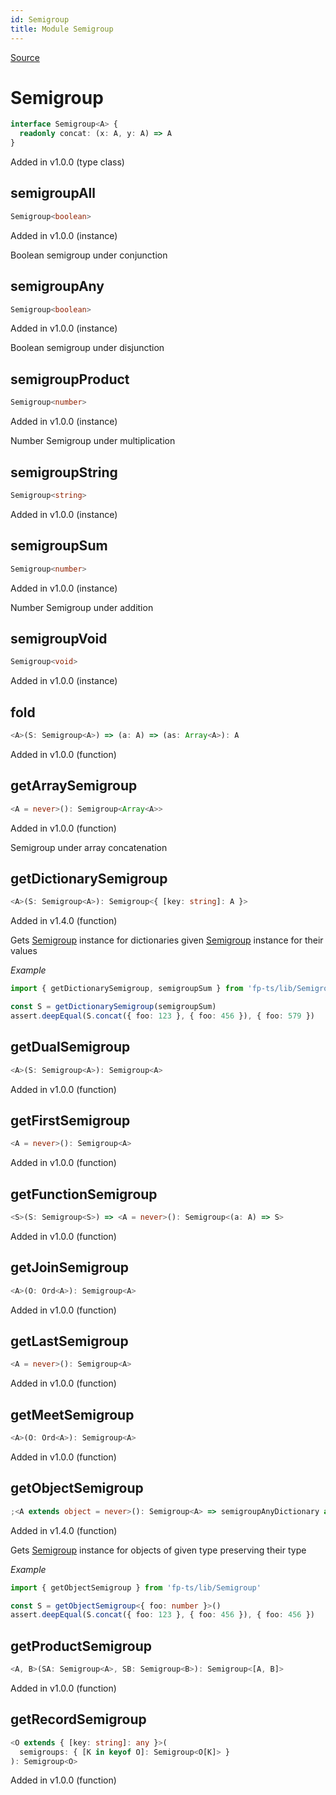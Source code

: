 ```yaml
---
id: Semigroup
title: Module Semigroup
---
```


[Source](https://github.com/gcanti/fp-ts/blob/master/src/Semigroup.ts)

# Semigroup

```ts
interface Semigroup<A> {
  readonly concat: (x: A, y: A) => A
}
```

Added in v1.0.0 (type class)

## semigroupAll

```ts
Semigroup<boolean>
```

Added in v1.0.0 (instance)

Boolean semigroup under conjunction

## semigroupAny

```ts
Semigroup<boolean>
```

Added in v1.0.0 (instance)

Boolean semigroup under disjunction

## semigroupProduct

```ts
Semigroup<number>
```

Added in v1.0.0 (instance)

Number Semigroup under multiplication

## semigroupString

```ts
Semigroup<string>
```

Added in v1.0.0 (instance)

## semigroupSum

```ts
Semigroup<number>
```

Added in v1.0.0 (instance)

Number Semigroup under addition

## semigroupVoid

```ts
Semigroup<void>
```

Added in v1.0.0 (instance)

## fold

```ts
<A>(S: Semigroup<A>) => (a: A) => (as: Array<A>): A
```

Added in v1.0.0 (function)

## getArraySemigroup

```ts
<A = never>(): Semigroup<Array<A>>
```

Added in v1.0.0 (function)

Semigroup under array concatenation

## getDictionarySemigroup

```ts
<A>(S: Semigroup<A>): Semigroup<{ [key: string]: A }>
```

Added in v1.4.0 (function)

Gets [Semigroup](./Semigroup.md) instance for dictionaries given [Semigroup](./Semigroup.md) instance for their values

_Example_

```ts
import { getDictionarySemigroup, semigroupSum } from 'fp-ts/lib/Semigroup'

const S = getDictionarySemigroup(semigroupSum)
assert.deepEqual(S.concat({ foo: 123 }, { foo: 456 }), { foo: 579 })
```

## getDualSemigroup

```ts
<A>(S: Semigroup<A>): Semigroup<A>
```

Added in v1.0.0 (function)

## getFirstSemigroup

```ts
<A = never>(): Semigroup<A>
```

Added in v1.0.0 (function)

## getFunctionSemigroup

```ts
<S>(S: Semigroup<S>) => <A = never>(): Semigroup<(a: A) => S>
```

Added in v1.0.0 (function)

## getJoinSemigroup

```ts
<A>(O: Ord<A>): Semigroup<A>
```

Added in v1.0.0 (function)

## getLastSemigroup

```ts
<A = never>(): Semigroup<A>
```

Added in v1.0.0 (function)

## getMeetSemigroup

```ts
<A>(O: Ord<A>): Semigroup<A>
```

Added in v1.0.0 (function)

## getObjectSemigroup

```ts
;<A extends object = never>(): Semigroup<A> => semigroupAnyDictionary as any
```

Added in v1.4.0 (function)

Gets [Semigroup](./Semigroup.md) instance for objects of given type preserving their type

_Example_

```ts
import { getObjectSemigroup } from 'fp-ts/lib/Semigroup'

const S = getObjectSemigroup<{ foo: number }>()
assert.deepEqual(S.concat({ foo: 123 }, { foo: 456 }), { foo: 456 })
```

## getProductSemigroup

```ts
<A, B>(SA: Semigroup<A>, SB: Semigroup<B>): Semigroup<[A, B]>
```

Added in v1.0.0 (function)

## getRecordSemigroup

```ts
<O extends { [key: string]: any }>(
  semigroups: { [K in keyof O]: Semigroup<O[K]> }
): Semigroup<O>
```

Added in v1.0.0 (function)
